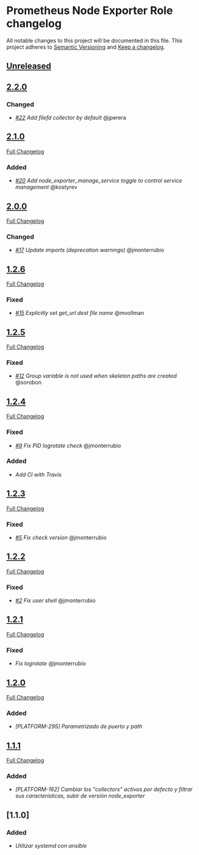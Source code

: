 # Prometheus Node Exporter Role changelog

All notable changes to this project will be documented in this file.
This project adheres to [Semantic Versioning](http://semver.org/) and [Keep a changelog](https://github.com/olivierlacan/keep-a-changelog).

## [Unreleased](https://github.com/idealista/prometheus_node_exporter-role/tree/develop)

## [2.2.0](https://github.com/idealista/prometheus_node_exporter-role/tree/2.2.0)
### Changed
- *[#22](https://github.com/idealista/prometheus_node_exporter-role/issues/22) Add filefd collector by default* @jperera

## [2.1.0](https://github.com/idealista/prometheus_node_exporter-role/tree/2.1.0)
[Full Changelog](https://github.com/idealista/prometheus_node_exporter-role/compare/2.0.0...2.1.0)
### Added
- *[#20](https://github.com/idealista/prometheus_node_exporter-role/pull/20) Add node_exporter_manage_service toggle to control service management* @kostyrev

## [2.0.0](https://github.com/idealista/prometheus_node_exporter-role/tree/2.0.0)
[Full Changelog](https://github.com/idealista/prometheus_node_exporter-role/compare/1.2.6...2.0.0)
### Changed
- *[#17](https://github.com/idealista/prometheus_node_exporter-role/issues/17) Update imports (deprecation warnings)* @jmonterrubio

## [1.2.6](https://github.com/idealista/prometheus_node_exporter-role/tree/1.2.6)
[Full Changelog](https://github.com/idealista/prometheus_node_exporter-role/compare/1.2.5...1.2.6)
### Fixed
- *[#15](https://github.com/idealista/prometheus_node_exporter-role/pull/15) Explicitly set get_url dest file name* @mvollman

## [1.2.5](https://github.com/idealista/prometheus_node_exporter-role/tree/1.2.5)
[Full Changelog](https://github.com/idealista/prometheus_node_exporter-role/compare/1.2.4...1.2.5)
### Fixed
- *[#12](https://github.com/idealista/prometheus_node_exporter-role/issues/12) Group variable is not used when skeleton paths are created* @sorobon

## [1.2.4](https://github.com/idealista/prometheus_node_exporter-role/tree/1.2.4)
[Full Changelog](https://github.com/idealista/prometheus_node_exporter-role/compare/1.2.3...1.2.4)
### Fixed
- *[#9](https://github.com/idealista/prometheus_node_exporter-role/issues/9) Fix PID logrotate check* @jmonterrubio

### Added
- *Add CI with Travis*

## [1.2.3](https://github.com/idealista/prometheus_node_exporter-role/tree/1.2.3)
[Full Changelog](https://github.com/idealista/prometheus_node_exporter-role/compare/1.2.2...1.2.3)
### Fixed
- *[#5](https://github.com/idealista/prometheus_node_exporter-role/issues/5) Fix check version* @jmonterrubio

## [1.2.2](https://github.com/idealista/prometheus_node_exporter-role/tree/1.2.2)
[Full Changelog](https://github.com/idealista/prometheus_node_exporter-role/compare/1.2.1...1.2.2)
### Fixed
- *[#2](https://github.com/idealista/prometheus_node_exporter-role/issues/2) Fix user shell* @jmonterrubio

## [1.2.1](https://github.com/idealista/prometheus_node_exporter-role/tree/1.2.1)
[Full Changelog](https://github.com/idealista/prometheus_node_exporter-role/compare/1.2.0...1.2.1)
### Fixed
- *Fix logrotate* @jmonterrubio

## [1.2.0](https://github.com/idealista/prometheus_node_exporter-role/tree/1.2.0)
[Full Changelog](https://github.com/idealista/prometheus_node_exporter-role/compare/1.1.1...1.2.0)
### Added
- *[PLATFORM-295] Parametrizado de puerto y path*

## [1.1.1](https://github.com/idealista/prometheus_node_exporter-role/tree/1.1.1)
[Full Changelog](https://github.com/idealista/prometheus_node_exporter-role/compare/1.1.0...1.1.1)
### Added
- *[PLATFORM-162] Cambiar los "collectors" activos por defecto y filtrar sus características, subir de versión node_exporter*

## [1.1.0]
### Added
- *Utilizar systemd con ansible*
